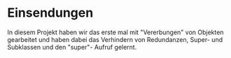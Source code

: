 # Einsendungen
In diesem Projekt haben wir das erste mal mit "Vererbungen" von Objekten gearbeitet und haben dabei das Verhindern von Redundanzen, Super- und Subklassen und den "super"- Aufruf
gelernt.
